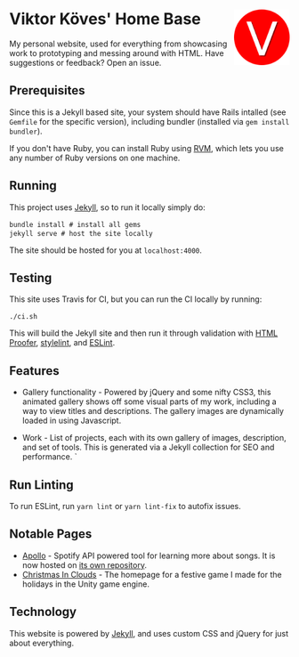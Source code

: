 <h1>
  Viktor Köves' Home Base
  <img src="images/logo.png?raw=true" align="right" width="100">
</h1>



My personal website, used for everything from showcasing work to prototyping and messing around with HTML. Have suggestions or feedback? Open an issue.

## Prerequisites

Since this is a Jekyll based site, your system should have Rails
intalled (see `Gemfile` for the specific version), including bundler (installed
via `gem install bundler`).

If you don't have Ruby, you can install Ruby using [RVM](https://rvm.io/), which
lets you use any number of Ruby versions on one machine.

## Running

This project uses [Jekyll]([Jekyll](https://jekyllrb.com/)), so to run it
locally simply do:

```shell
bundle install # install all gems
jekyll serve # host the site locally
```

The site should be hosted for you at `localhost:4000`.

## Testing

This site uses Travis for CI, but you can run the CI locally by running:

```shell
./ci.sh
```

This will build the Jekyll site and then run it through validation with
[HTML Proofer](https://github.com/gjtorikian/html-proofer),
[stylelint](https://stylelint.io/), and
[ESLint](https://eslint.org/).

## Features

- Gallery functionality - Powered by jQuery and some nifty CSS3, this animated gallery shows off some visual parts of my work, including a way to view titles and descriptions. The gallery images are dynamically loaded in using Javascript.

- Work - List of projects, each with its own gallery of images, description, and set of tools. This is generated via a Jekyll collection for SEO and performance.
`
## Run Linting

To run ESLint, run `yarn lint` or `yarn lint-fix` to autofix issues.

## Notable Pages

- [Apollo](https://viktorkoves.com/apollo) -
	Spotify API powered tool for learning more about songs. It is now hosted on [its own repository](https://github.com/vkoves/apollo).
- [Christmas In Clouds](https://viktorkoves.com/projects/christmas-in-clouds/) -
	The homepage for a festive game I made for the holidays in the Unity game engine.

## Technology

This website is powered by [Jekyll](https://jekyllrb.com/), and uses custom CSS
and jQuery for just about everything.

